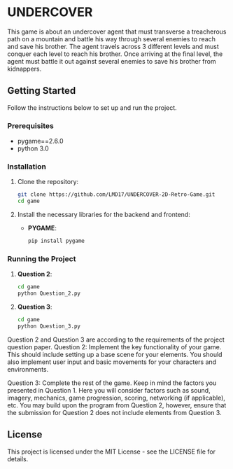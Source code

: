 # UNDERCOVER

This game is about an undercover agent that must transverse a treacherous path on a mountain and battle his way through several enemies to reach and save his brother. 
The agent travels across 3 different levels and must conquer each level to reach his brother. 
Once arriving at the final level, the agent must battle it out against several enemies to save his brother from kidnappers. 

## Getting Started

Follow the instructions below to set up and run the project.

### Prerequisites

- pygame==2.6.0
- python 3.0

### Installation

1. Clone the repository:
   ```sh
   git clone https://github.com/LMD17/UNDERCOVER-2D-Retro-Game.git
   cd game
   ```

2. Install the necessary libraries for the backend and frontend:

   - **PYGAME**:
     ```sh
     pip install pygame
     ```

### Running the Project

1. **Question 2**:
   ```sh
   cd game
   python Question_2.py
   ```

2. **Question 3**:
   ```sh
   cd game
   python Question_3.py
   ```

Question 2 and Question 3 are according to the requirements of the project question paper. 
Question 2:
Implement the key functionality of your game. This should include setting up a base scene for your elements.
You should also implement user input and basic movements for your characters and environments.

Question 3:
Complete the rest of the game. Keep in mind the factors you presented in Question 1. Here you will consider
factors such as sound, imagery, mechanics, game progression, scoring, networking (if applicable), etc.
You may build upon the program from Question 2, however, ensure that the submission for Question 2 does
not include elements from Question 3.


## License
This project is licensed under the MIT License - see the LICENSE file for details.

